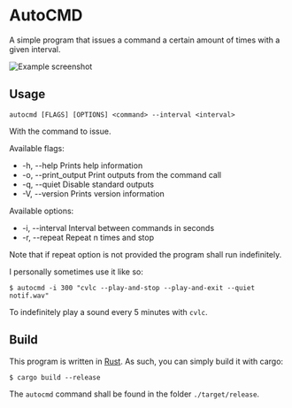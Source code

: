 # AutoCMD

A simple program that issues a command a certain amount of times with a given interval.

![Example screenshot](http://i.imgur.com/5KYLaXs.png)

## Usage

```
autocmd [FLAGS] [OPTIONS] <command> --interval <interval>
```
With <command> the command to issue.

Available flags:
- -h, --help            Prints help information
- -o, --print_output    Print outputs from the command call
- -q, --quiet           Disable standard outputs
- -V, --version         Prints version information

Available options:
- -i, --interval <interval>    Interval between commands in seconds
- -r, --repeat <repeat>        Repeat n times and stop

Note that if repeat option is not provided the program shall run indefinitely.

I personally sometimes use it like so:
```
$ autocmd -i 300 "cvlc --play-and-stop --play-and-exit --quiet notif.wav"
```
To indefinitely play a sound every 5 minutes with `cvlc`.

## Build

This program is written in [Rust](https://www.rust-lang.org). As such, you can simply build it with cargo:
```
$ cargo build --release
```
The `autocmd` command shall be found in the folder `./target/release`.

